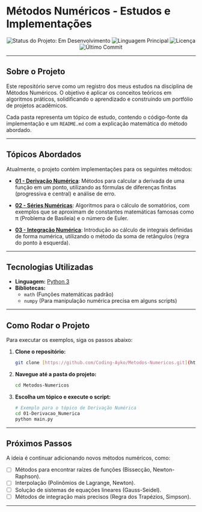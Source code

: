 # Métodos Numéricos - Estudos e Implementações

<p align="center">
  <img src="https://img.shields.io/badge/status-em%20desenvolvimento-green" alt="Status do Projeto: Em Desenvolvimento">
  <img src="https://img.shields.io/github/languages/top/Coding-Ayko/Metodos-Numericos" alt="Linguagem Principal">
  <img src="https://img.shields.io/github/license/Coding-Ayko/Metodos-Numericos" alt="Licença">
  <img src="https://img.shields.io/github/last-commit/Coding-Ayko/Metodos-Numericos" alt="Último Commit">
</p>

---

## Sobre o Projeto

Este repositório serve como um registro dos meus estudos na disciplina de Métodos Numéricos. O objetivo é aplicar os conceitos teóricos em algoritmos práticos, solidificando o aprendizado e construindo um portfólio de projetos acadêmicos.

Cada pasta representa um tópico de estudo, contendo o código-fonte da implementação e um `README.md` com a explicação matemática do método abordado.

---

## Tópicos Abordados

Atualmente, o projeto contém implementações para os seguintes métodos:

* **[01 - Derivação Numérica](./01-Derivacao_Numerica/)**: Métodos para calcular a derivada de uma função em um ponto, utilizando as fórmulas de diferenças finitas (progressiva e central) e análise de erro.

* **[02 - Séries Numéricas](./02-Series_Numericas/)**: Algoritmos para o cálculo de somatórios, com exemplos que se aproximam de constantes matemáticas famosas como π (Problema de Basileia) e o número de Euler.

* **[03 - Integração Numérica](./03-Integracao_Numerica/)**: Introdução ao cálculo de integrais definidas de forma numérica, utilizando o método da soma de retângulos (regra do ponto à esquerda).

---

## Tecnologias Utilizadas

* **Linguagem:** [Python 3](https://www.python.org/)
* **Bibliotecas:**
    * `math` (Funções matemáticas padrão)
    * `numpy` (Para manipulação numérica precisa em alguns scripts)

---

## Como Rodar o Projeto

Para executar os exemplos, siga os passos abaixo:

1.  **Clone o repositório:**
    ```bash
    git clone [https://github.com/Coding-Ayko/Metodos-Numericos.git](https://github.com/Coding-Ayko/Metodos-Numericos.git)
    ```

2.  **Navegue até a pasta do projeto:**
    ```bash
    cd Metodos-Numericos
    ```

3.  **Escolha um tópico e execute o script:**
    ```bash
    # Exemplo para o tópico de Derivação Numérica
    cd 01-Derivacao_Numerica
    python main.py
    ```

---

## Próximos Passos

A ideia é continuar adicionando novos métodos numéricos, como:

- [ ] Métodos para encontrar raízes de funções (Bissecção, Newton-Raphson).
- [ ] Interpolação (Polinômios de Lagrange, Newton).
- [ ] Solução de sistemas de equações lineares (Gauss-Seidel).
- [ ] Métodos de integração mais precisos (Regra dos Trapézios, Simpson).

---


